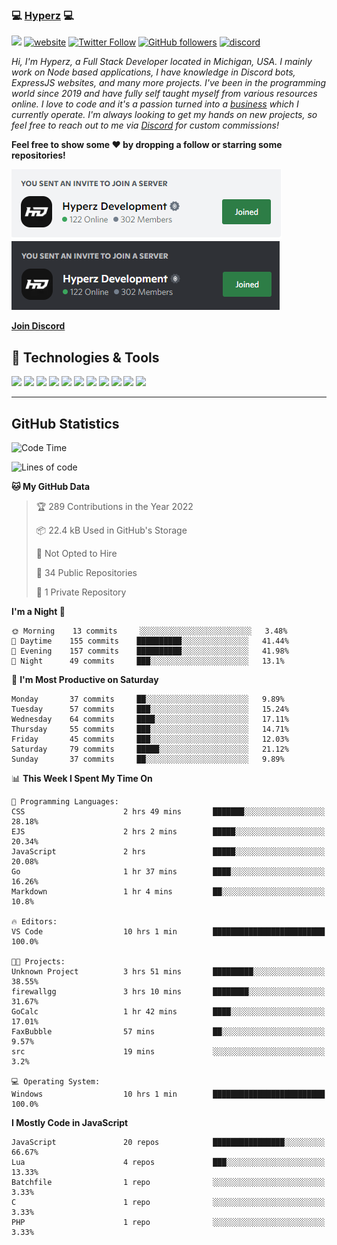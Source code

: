 ### 💻 [Hyperz][website] 💻

![](https://komarev.com/ghpvc/?username=itz-hyperz&label=Views&color=lightgrey)
[![website](https://img.shields.io/badge/Website-9B9B9B.svg?&style=flat-square&logo=Google-Chrome&logoColor=white&link=https://store.hyperz.net)](https://store.hyperz.net)
[![Twitter Follow](https://img.shields.io/twitter/follow/itz_hyperz?label=Follow)](https://twitter.com/intent/follow?screen_name=itz_hyperz)
[![GitHub followers](https://img.shields.io/github/followers/itz-hyperz?label=Follow&style=social)](https://github.com/itz-hyperz)
[![discord](https://img.shields.io/badge/Join_Discord-5865F2.svg?&style=flat-square&logo=discord&logoColor=white&link=https://store.hyperz.net/discord)](https://store.hyperz.net/discord)

*Hi, I'm Hyperz, a Full Stack Developer located in Michigan, USA. I mainly work on Node based applications, I have knowledge in Discord bots, ExpressJS websites, and many more projects. I've been in the programming world since 2019 and have fully self taught myself from various resources online. I love to code and it's a passion turned into a [business][website] which I currently operate. I'm always looking to get my hands on new projects, so feel free to reach out to me via [Discord][discord] for custom commissions!*

<b>Feel free to show some ❤️ by dropping a follow or starring some repositories!</b>

![Discord](https://raw.githubusercontent.com/itz-hyperz/itz-hyperz/master/light-new.png#gh-light-mode-only)
![Discord](https://raw.githubusercontent.com/itz-hyperz/itz-hyperz/master/dark-new.png#gh-dark-mode-only)

**[Join Discord][discord]**

## 🔧 Technologies & Tools

![](https://img.shields.io/badge/OS-Ubuntu-informational?style=flat&logo=ubuntu&logoColor=white&color=9B9B9B)
![](https://img.shields.io/badge/Editor-VS_Code-informational?style=flat&logo=vscode&logoColor=white&color=9B9B9B)
![](https://img.shields.io/badge/Code-JavaScript-informational?style=flat&logo=javascript&logoColor=white&color=9B9B9B)
![](https://img.shields.io/badge/Code-Node.JS-nformational?style=flat&logo=nodedotjs&logoColor=white&color=9B9B9B)
![](https://img.shields.io/badge/Code-Java-informational?style=flat&logo=java&logoColor=white&color=9B9B9B)
![](https://img.shields.io/badge/Code-Python-informational?style=flat&logo=python&logoColor=white&color=9B9B9B)
![](https://img.shields.io/badge/Code-HTML%20&%20CSS-informational?style=flat&logo=HTML5&logoColor=white&color=9B9B9B)
![](https://img.shields.io/badge/Tools-MySQL-informational?style=flat&logo=mysql&logoColor=white&color=9B9B9B)
![](https://img.shields.io/badge/Tools-NPM-informational?style=flat&logo=npm&logoColor=white&color=9B9B9B)
![](https://img.shields.io/badge/Tools-Spotify-informational?style=flat&logo=spotify&logoColor=white&color=9B9B9B)
![](https://img.shields.io/badge/Tools-GitHub-informational?style=flat&logo=github&logoColor=white&color=9B9B9B)

----

## GitHub Statistics

<!--START_SECTION:waka-->
![Code Time](http://img.shields.io/badge/Code%20Time-184%20hrs%2039%20mins-blue)

![Lines of code](https://img.shields.io/badge/From%20Hello%20World%20I%27ve%20Written-45%20Thousand%20lines%20of%20code-blue)

**🐱 My GitHub Data** 

> 🏆 289 Contributions in the Year 2022
 > 
> 📦 22.4 kB Used in GitHub's Storage 
 > 
> 🚫 Not Opted to Hire
 > 
> 📜 34 Public Repositories 
 > 
> 🔑 1 Private Repository 
 > 
**I'm a Night 🦉** 

```text
🌞 Morning    13 commits     ░░░░░░░░░░░░░░░░░░░░░░░░░   3.48% 
🌆 Daytime    155 commits    ██████████░░░░░░░░░░░░░░░   41.44% 
🌃 Evening    157 commits    ██████████░░░░░░░░░░░░░░░   41.98% 
🌙 Night      49 commits     ███░░░░░░░░░░░░░░░░░░░░░░   13.1%

```
📅 **I'm Most Productive on Saturday** 

```text
Monday       37 commits     ██░░░░░░░░░░░░░░░░░░░░░░░   9.89% 
Tuesday      57 commits     ███░░░░░░░░░░░░░░░░░░░░░░   15.24% 
Wednesday    64 commits     ████░░░░░░░░░░░░░░░░░░░░░   17.11% 
Thursday     55 commits     ███░░░░░░░░░░░░░░░░░░░░░░   14.71% 
Friday       45 commits     ███░░░░░░░░░░░░░░░░░░░░░░   12.03% 
Saturday     79 commits     █████░░░░░░░░░░░░░░░░░░░░   21.12% 
Sunday       37 commits     ██░░░░░░░░░░░░░░░░░░░░░░░   9.89%

```


📊 **This Week I Spent My Time On** 

```text
💬 Programming Languages: 
CSS                      2 hrs 49 mins       ███████░░░░░░░░░░░░░░░░░░   28.18% 
EJS                      2 hrs 2 mins        █████░░░░░░░░░░░░░░░░░░░░   20.34% 
JavaScript               2 hrs               █████░░░░░░░░░░░░░░░░░░░░   20.08% 
Go                       1 hr 37 mins        ████░░░░░░░░░░░░░░░░░░░░░   16.26% 
Markdown                 1 hr 4 mins         ██░░░░░░░░░░░░░░░░░░░░░░░   10.8%

🔥 Editors: 
VS Code                  10 hrs 1 min        █████████████████████████   100.0%

🐱‍💻 Projects: 
Unknown Project          3 hrs 51 mins       █████████░░░░░░░░░░░░░░░░   38.55% 
firewallgg               3 hrs 10 mins       ████████░░░░░░░░░░░░░░░░░   31.67% 
GoCalc                   1 hr 42 mins        ████░░░░░░░░░░░░░░░░░░░░░   17.01% 
FaxBubble                57 mins             ██░░░░░░░░░░░░░░░░░░░░░░░   9.57% 
src                      19 mins             ░░░░░░░░░░░░░░░░░░░░░░░░░   3.2%

💻 Operating System: 
Windows                  10 hrs 1 min        █████████████████████████   100.0%

```

**I Mostly Code in JavaScript** 

```text
JavaScript               20 repos            ████████████████░░░░░░░░░   66.67% 
Lua                      4 repos             ███░░░░░░░░░░░░░░░░░░░░░░   13.33% 
Batchfile                1 repo              ░░░░░░░░░░░░░░░░░░░░░░░░░   3.33% 
C                        1 repo              ░░░░░░░░░░░░░░░░░░░░░░░░░   3.33% 
PHP                      1 repo              ░░░░░░░░░░░░░░░░░░░░░░░░░   3.33%

```



<!--END_SECTION:waka-->

[website]: https://store.hyperz.net
[twitter]: https://twitter.com/itz_hyperz
[twitch]: https://twitch.tv/itzhyperzlive
[youtube]: https://youtube.com/thatguyhyperz
[discord]: https://store.hyperz.net/discord
